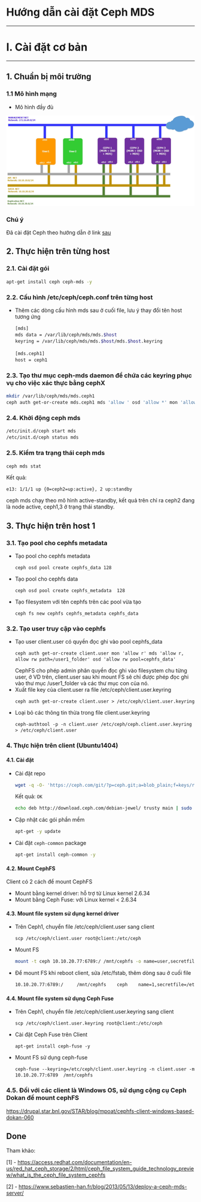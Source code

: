 # Hướng dẫn cài đặt Ceph MDS
******

# I. Cài đặt cơ bản
******

## 1. Chuẩn bị môi trường

### 1.1 Mô hình mạng
- Mô hình đầy đủ

![Ceph Jewel Topo](../images/ceph_jewel_manual/JewelMDS_topo.jpg)

 
### Chú ý

Đã cài đặt Ceph theo hướng dẫn ở link [sau](ceph_jewel_install_manual.md)

## 2. Thực hiện trên từng host

### 2.1. Cài đặt gói

```sh
apt-get install ceph ceph-mds -y
```
### 2.2. Cấu hình /etc/ceph/ceph.conf trên từng host
- Thêm các dòng cấu hình mds sau ở cuối file, lưu ý thay đổi tên host tương ứng
	```sh
	[mds]
	mds data = /var/lib/ceph/mds/mds.$host
	keyring = /var/lib/ceph/mds/mds.$host/mds.$host.keyring

	[mds.ceph1]
	host = ceph1
	```

### 2.3. Tạo thư mục ceph-mds daemon để chứa các keyring phục vụ cho việc xác thực bằng cephX
```sh
mkdir /var/lib/ceph/mds/mds.ceph1
ceph auth get-or-create mds.ceph1 mds 'allow ' osd 'allow *' mon 'allow rwx' > /var/lib/ceph/mds/mds.ceph1/mds.ceph1.keyring
```

### 2.4. Khởi động ceph mds
```sh
/etc/init.d/ceph start mds
/etc/init.d/ceph status mds
```
### 2.5. Kiểm tra trạng thái ceph mds
```sh
ceph mds stat
```

Kết quả:
```
e13: 1/1/1 up {0=ceph2=up:active}, 2 up:standby
```
ceph mds chạy theo mô hình active-standby, kết quả trên chỉ ra ceph2 đang là node active, ceph1,3 ở trạng thái standby.

## 3. Thực hiện trên host 1

### 3.1. Tạo pool cho cephfs metadata
 - Tạo pool cho cephfs metadata
	```
	ceph osd pool create cephfs_data 128
	```
 - Tạo pool cho cephfs data
 	```
	ceph osd pool create cephfs_metadata  128
	```
 - Tạo filesystem với tên cephfs trên các pool vừa tạo
 	```
	ceph fs new cephfs cephfs_metadata cephfs_data
	```
### 3.2. Tạo user truy cập vào cephfs
 - Tạo user client.user có quyền đọc ghi vào pool cephfs_data
	```
	ceph auth get-or-create client.user mon 'allow r' mds 'allow r, allow rw path=/user1_folder' osd 'allow rw pool=cephfs_data'
	```
	CephFS cho phép admin phân quyền đọc ghi vào filesystem chu từng user, ở VD trên, client.user sau khi mount FS sẽ chỉ được phép đọc ghi vào thư mục /user1_folder và các thư mục con của nó.
 - Xuất file key của client.user ra file /etc/ceph/client.user.keyring
 	```
 	ceph auth get-or-create client.user > /etc/ceph/client.user.keyring
 	```
 - Loại bỏ các thông tin thừa trong file client.user.keyring 
 	```
 	ceph-authtool -p -n client.user /etc/ceph/ceph.client.user.keyring > /etc/ceph/client.user
 	```
### 4. Thực hiện trên client (Ubuntu1404)
#### 4.1. Cài đặt
 - Cài đặt repo

	```sh
	wget -q -O- 'https://ceph.com/git/?p=ceph.git;a=blob_plain;f=keys/release.asc' | sudo apt-key add -
	```
	Kết quả: `OK`

	```sh
	echo deb http://download.ceph.com/debian-jewel/ trusty main | sudo tee /etc/apt/sources.list.d/ceph.list
	```
- Cập nhật các gói phần mềm

	```sh
	apt-get -y update
	```
- Cài đặt `ceph-common` package

	```sh
	apt-get install ceph-common -y
	```
#### 4.2. Mount CephFS
Client có 2 cách để mount CephFS
 - Mount bằng kernel driver: hỗ trợ từ Linux kernel 2.6.34
 - Mount bằng Ceph Fuse: với Linux kernel < 2.6.34
#### 4.3. Mount file system sử dụng kernel driver
 - Trên Ceph1, chuyển file /etc/ceph/client.user sang client
 	```
 	scp /etc/ceph/client.user root@client:/etc/ceph
 	```
 - Mount FS
 	```sh
 	mount -t ceph 10.10.20.77:6789:/ /mnt/cephfs -o name=user,secretfile=/etc/ceph/client.user
 	```
 - Để mount FS khi reboot client, sửa /etc/fstab, thêm dòng sau ở cuối file
 	```sh
 	10.10.20.77:6789:/     /mnt/cephfs    ceph    name=1,secretfile=/etc/ceph/client.user,noatime,_netdev    0       2
 	```
#### 4.4. Mount file system sử dụng Ceph Fuse
 - Trên Ceph1, chuyển file /etc/ceph/client.user.keyring sang client
 	```
 	scp /etc/ceph/client.user.keyring root@client:/etc/ceph
 	```
 - Cài đặt Ceph Fuse trên Client
 	```
 	apt-get install ceph-fuse -y
 	```
 - Mount FS sử dụng ceph-fuse
 	```
 	ceph-fuse --keyring=/etc/ceph/client.user.keyring -n client.user -m 10.10.20.77:6789  /mnt/cephfs
 	```

### 4.5. Đối với các client là Windows OS, sử dụng cộng cụ Ceph Dokan để mount cephFS
https://drupal.star.bnl.gov/STAR/blog/mpoat/cephfs-client-windows-based-dokan-060

## Done

Tham khảo:

[1] - https://access.redhat.com/documentation/en-us/red_hat_ceph_storage/2/html/ceph_file_system_guide_technology_preview/what_is_the_ceph_file_system_cephfs

[2] - https://www.sebastien-han.fr/blog/2013/05/13/deploy-a-ceph-mds-server/